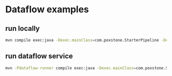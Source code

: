 # Dataflow examples

## run locally
```bash
mvn compile exec:java -Dexec.mainClass=com.poxstone.StarterPipeline -Dexec.args="--runner=DirectRunner";
```

## run dataflow service
```bash
mvn -Pdataflow-runner compile exec:java -Dexec.mainClass=com.poxstone.StarterPipeline -Dexec.args="--project=${PROJECT_ID} --runner=DataflowRunner";
```

